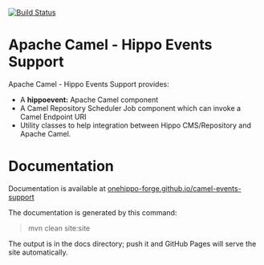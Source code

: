 [![Build Status](https://travis-ci.org/onehippo-forge/camel-events-support.svg?branch=develop)](https://travis-ci.org/onehippo-forge/camel-events-support)

# Apache Camel - Hippo Events Support

Apache Camel - Hippo Events Support provides: 
- A **hippoevent:** Apache Camel component
- A Camel Repository Scheduler Job component which can invoke a Camel Endpoint URI
- Utility classes to help integration between Hippo CMS/Repository and Apache Camel.

# Documentation 

Documentation is available at [onehippo-forge.github.io/camel-events-support](https://onehippo-forge.github.io/camel-events-support)

The documentation is generated by this command:

 > mvn clean site:site
 
The output is in the docs directory; push it and GitHub Pages will serve the site automatically. 
